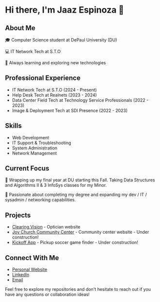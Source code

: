 # Hi there, I'm Jaaz Espinoza 👋

## About Me
🎓 Computer Science student at DePaul University (DU)

💻 IT Network Tech at S.T.O

🌱 Always learning and exploring new technologies

## Professional Experience
- IT Network Tech at S.T.O (2024 - Present)
- Help Desk Tech at Realnets (2023 - 2024)
- Data Center Field Tech at Technology Service Professionals (2022 - 2023)
- Image & Deployment Tech at SDI Presence (2022 - 2023)

## Skills
- Web Development
- IT Support & Troubleshooting
- System Administration
- Network Management

## Current Focus
🔭 Wrapping up my final year at DU starting this Fall. Taking Data Structures and Algorithms II & 3 InfoSys classes for my Minor.

🌟 Passionate about completing my degree and expanding my dev / IT / sysadmin / networking capabilities.

## Projects
- [Clearing Vision](https://github.com/jaazespinoza/clearing-vision) - Optician website
- [Joy Church Community Center](https://github.com/jaazespinoza/joy-church-cc) - Community center website - Under construction!
- [Kickoff App](https://github.com/jaazespinoza/kickoff-app) - Pickup soccer game finder - Under construction!

## Connect With Me
- [Personal Website](https://jaazespinoza.com)
- [LinkedIn](https://www.linkedin.com/in/jaazespinoza)
- [Email](mailto:jaazespinoza@protonmail.com)

Feel free to explore my repositories and don't hesitate to reach out if you have any questions or collaboration ideas!
